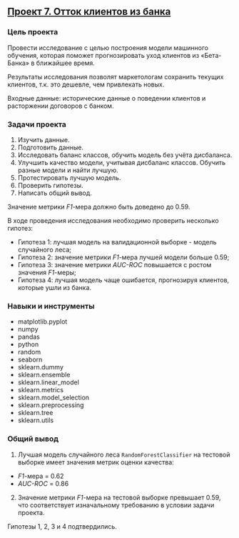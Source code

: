 ## [Проект 7. Отток клиентов из банка](07-outflow-of-customers-from-the-bank--supervised-learning.ipynb)


### Цель проекта

Провести исследование с целью построения модели машинного обучения, которая поможет прогнозировать уход клиентов из «Бета-Банка» в ближайшее время.

Результаты исследования позволят маркетологам сохранить текущих клиентов, т.к. это дешевле, чем привлекать новых.

Входные данные: исторические данные о поведении клиентов и расторжении договоров с банком.


### Задачи проекта

1. Изучить данные.
2. Подготовить данные.
3. Исследовать баланс классов, обучить модель без учёта дисбаланса.
4. Улучшить качество модели, учитывая дисбаланс классов. Обучить разные модели и найти лучшую.
5. Протестировать лучшую модель.
6. Проверить гипотезы.
7. Написать общий вывод.

Значение метрики *F1*-мера должно быть доведено до 0.59.

В ходе проведения исследования необходимо проверить несколько гипотез:

- Гипотеза 1: лучшая модель на валидационной выборке - модель случайного леса;
- Гипотеза 2: значение метрики *F1*-мера лучшей модели больше 0.59;
- Гипотеза 3: значение метрики *AUC-ROC* повышается с ростом значения *F1*-меры;
- Гипотеза 4: лучшая модель чаще ошибается, прогнозируя клиентов, которые ушли из банка.


### Навыки и инструменты

- matplotlib.pyplot
- numpy
- pandas
- python
- random
- seaborn
- sklearn.dummy
- sklearn.ensemble
- sklearn.linear_model
- sklearn.metrics
- sklearn.model_selection
- sklearn.preprocessing
- sklearn.tree
- sklearn.utils


### Общий вывод

1. Лучшая модель случайного леса `RandomForestClassifier` на тестовой выборке имеет значения метрик оценки качества:
  - *F1*-мера = 0.62
  - *AUC-ROC* = 0.86
2. Значение метрики *F1*-мера на тестовой выборке превышает 0.59, что соответствует изначальному требованию в условии задачи проекта.

Гипотезы 1, 2, 3 и 4 подтвердились.
